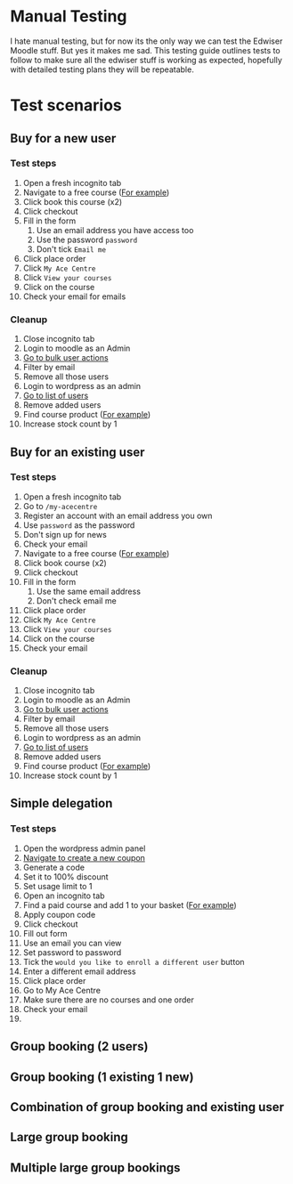 # Manual Testing

I hate manual testing, but for now its the only way we can test the Edwiser Moodle stuff. But yes it makes me sad. This testing guide outlines tests to follow to make sure all the edwiser stuff is working as expected, hopefully with detailed testing plans they will be repeatable.

# Test scenarios

## Buy for a new user

### Test steps

1. Open a fresh incognito tab
2. Navigate to a free course ([For example](https://netlify.acecentre.org.uk/learning/becoming-a-communication-partner-i-11th-jan-2022]))
3. Click book this course (x2)
4. Click checkout
5. Fill in the form
   1. Use an email address you have access too
   2. Use the password `password`
   3. Don't tick `Email me`
6. Click place order
7. Click `My Ace Centre`
8. Click `View your courses`
9. Click on the course
10. Check your email for emails

### Cleanup

1. Close incognito tab
2. Login to moodle as an Admin
3. [Go to bulk user actions](https://learning.acecentre.org.uk/admin/user/user_bulk.php)
4. Filter by email
5. Remove all those users
6. Login to wordpress as an admin
7. [Go to list of users](https://acecentre.org.uk/wp-admin/users.php?orderby=registered&order=desc)
8. Remove added users
9. Find course product ([For example](https://acecentre.org.uk/wp-admin/post.php?post=29420&action=edit))
10. Increase stock count by 1

## Buy for an existing user

### Test steps

1. Open a fresh incognito tab
2. Go to `/my-acecentre`
3. Register an account with an email address you own
4. Use `password` as the password
5. Don't sign up for news
6. Check your email
7. Navigate to a free course ([For example](https://netlify.acecentre.org.uk/learning/becoming-a-communication-partner-i-11th-jan-2022]))
8. Click book course (x2)
9. Click checkout
10. Fill in the form
    1. Use the same email address
    2. Don't check email me
11. Click place order
12. Click `My Ace Centre`
13. Click `View your courses`
14. Click on the course
15. Check your email

### Cleanup

1. Close incognito tab
2. Login to moodle as an Admin
3. [Go to bulk user actions](https://learning.acecentre.org.uk/admin/user/user_bulk.php)
4. Filter by email
5. Remove all those users
6. Login to wordpress as an admin
7. [Go to list of users](https://acecentre.org.uk/wp-admin/users.php?orderby=registered&order=desc)
8. Remove added users
9. Find course product ([For example](https://acecentre.org.uk/wp-admin/post.php?post=29420&action=edit))
10. Increase stock count by 1

## Simple delegation

### Test steps

1. Open the wordpress admin panel
2. [Navigate to create a new coupon](https://acecentre.org.uk/wp-admin/post-new.php?post_type=shop_coupon)
3. Generate a code
4. Set it to 100% discount
5. Set usage limit to 1
6. Open an incognito tab
7. Find a paid course and add 1 to your basket ([For example](https://netlify.acecentre.org.uk/learning/splash-training-i))
8. Apply coupon code
9. Click checkout
10. Fill out form
11. Use an email you can view
12. Set password to password
13. Tick the `would you like to enroll a different user` button
14. Enter a different email address
15. Click place order
16. Go to My Ace Centre
17. Make sure there are no courses and one order
18. Check your email
19.

## Group booking (2 users)

## Group booking (1 existing 1 new)

## Combination of group booking and existing user

## Large group booking

## Multiple large group bookings
